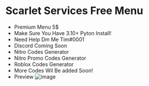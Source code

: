 # Scarlet Services Free Menu

- Premium Menu 5$
- Make Sure You Have 3.10+ Pyton Install!
- Need Help Dm Me Tim#0001
- Discord Coming Soon
- Nitro Codes Generator
- Nitro Promo Codes Generator
- Roblox Codes Generator
- More Codes Wil Be added Soon!
- Preview ![image](https://github.com/fanxx04/Generator/assets/157920223/f7376baa-67d3-4804-b192-2efbcd99cea5)
